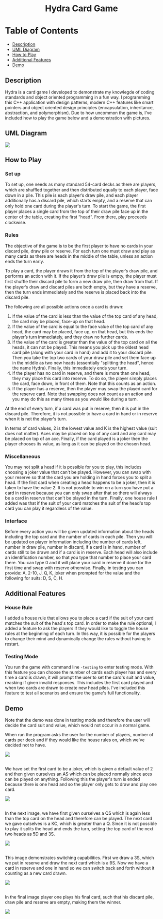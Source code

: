 <div align="center">

# Hydra Card Game

</div>

# Table of Contents

- [Description](#description)
- [UML Diagram](#uml-diagram)
- [How to Play](#how-to-play)
- [Additional Features](#additional-features)
- [Demo](#demo)

<a name="description"></a>
## Description
Hydra is a card game I developed to demonstrate my knowlegde of coding standards and object oriented programming in a fun way.
I programming this C++ application with design patterns, modern C++ features like smart pointers 
and object oriented design principles (encapsulation, inheritance, abstraction, and polymorphism). 
Due to how uncommon the game is, I've included how to play the game below and a demonstration with pictures.

<a name="uml-diagram"></a>
## UML Diagram
![](Images/Hydra_UML.png)

<a name="how-to-play"></a>
## How to Play

### Set up
To set up, one needs as many standard 54-card decks as there are players, which are shuﬄed together and then distributed equally to each player, face down in a pile. 
This pile is each player’s draw pile, and each player additionally has a discard pile, which starts empty, and a reserve that can only hold one card during the player's turn. 
To start the game, the ﬁrst player places a single card from the top of their draw pile face up in the center of the table, creating the ﬁrst “head”. 
From there, play proceeds clockwise. 

### Rules
The objective of the game is to be the first player to have no cards in your discard pile, draw pile or reserve. 
For each turn one must draw and play as many cards as there are heads in the middle of the table, unless an action ends the turn early. 

To play a card, the player draws it from the top of the player’s draw pile, and performs an action with it. 
If the player’s draw pile is empty, the player must ﬁrst shuﬄe their discard pile to form a new draw pile, then draw from that. 
If the player’s draw and discard piles are both empty, but they have a reserve, then the turn ends immediately and the reserve is placed back into the discard pile. 

The following are all possible actions once a card is drawn:
1. If the value of the card is less than the value of the top card of any head, the card may be placed, face-up on that head.
2. If the value of the card is equal to the face value of the top card of any head, the card may be placed, face up, on that head, but this ends the player’s turn immediately, and they draw no further cards.
3. If the value of the card is greater than the value of the top card on all the heads, it can not be played. This means you pick up the oldest head card pile (along with your card in hand) and add it to your discard pile. 
Then you take the top two cards of your draw pile and set them face up in the middle as two new heads (essentially "splitting the head", hence the name Hydra). Finally, this immediately ends your turn.
4. If the player has no card in reserve, and there is more than one head, they may place this card into reserve. To do so, the player simply places the card, face down, in front of them. Note that this counts as an action.
5. If the player has a reserve, then the player may swap the played card for the reserve card. Note that swapping does not count as an action and you may do this as many times as you would like during a turn.

At the end of every turn, if a card was put in reserve, then it is put in the discard pile.
Therefore, it is not possible to have a card in hand or in reserve when it is not the player's turn.

In terms of card values, 2 is the lowest value and K is the highest value (suit does not matter).
Aces may be placed on top of any card and any card may be placed on top of an ace.
Finally, if the card played is a joker then the player chooses its value, as long as it can be played on the chosen head. 

### Miscellaneous

You may not split a head if it is possible for you to play, this includes choosing a joker value that can't be played. 
However, you can swap with your reserve so that the card you are holding in hand forces you to split a head.
If the first card when creating a head happens to be a joker, then it is taken to have the value 2.
It is not possible to win on a turn you have put a card in reserve because you can only swap after that so there will always be a card in reserve that can't be played in the turn.
Finally, one house rule I added was that if the suit of your card matches the suit of the head's top card you can play it regardless of the value. 

### Interface

Before every action you will be given updated information about the heads including the top card and the number of cards in each pile. 
Then you will be updated on player information including the number of cards left, number in draw pile, number in discard, if a card is in hand, number of cards still to be drawn and if a card is in reserve. 
Each head will also include an identification number, so that you type that number to place your card there. You can type 0 and it will place your card in reserve if done for the first time and swap with reserve otherwise. 
Finally, in testing you can provide: A, 2-10, J, Q, K, joker when prompted for the value and the following for suits: D, S, C, H.

<a name="additional-features"></a>
## Additional Features

### House Rule

I added a house rule that allows you to place a card if the suit of your card matches the suit of the head's top card.
In order to make the rule optional, I added a feature to ask the players if they would like to toggle the house rules at the beginning of each turn.
In this way, it is possible for the players to change their mind and dynamically change the rules without having to restart. 

### Testing Mode

You run the game with command line `-testing` to enter testing mode. With this feature you can choose the number of cards each player has and 
every time a card is drawn, it will prompt the user to set the card's suit and value, reasking if given invalid responses. 
This includes the first card played and when two cards are drawn to create new head piles. 
I've included this feature to test all scenarios and ensure the game's full functionality. 

<a name="demo"></a>
## Demo 

Note that the demo was done in testing mode and therefore the user will decide the card suit and value, which would not occur in a normal game. <br/>

When run the program asks the user for the number of players, number of cards per deck and if they would like the house rules on, which we've decided not to have.

![](Images/Hydra_Demo1.png) <br/><br/>


We have set the first card to be a joker, which is given a default value of 2 and then given ourselves an AS which can be placed normally since aces can be played on anything.
Following this the player's turn is ended because there is one head and so the player only gets to draw and play one card.

![](Images/Hydra_Demo2.png) <br/><br/>

In the next image, we have first given ourselves a QS which is again less than the top card on the head and therefore can be played. 
The next card we gave outselves is a KC, which is greater than a Q. Since it is not possible to play it splits the head and ends the turn, setting the top card of the next two heads as 5D and 3S. 

![](Images/Hydra_Demo3.png) <br/><br/>

This image demonstrates switching capabilities. First we draw a 3S, which we put in reserve and draw the next card which is a 9S. Now we have a card in reserve and one in hand so we can switch back and forth without it counting as a new card drawn. 

![](Images/Hydra_Demo4.png) <br/><br/>

In the final image player one plays his final card, such that his discard pile, draw pile and reserve are empty, making them the winner. 

![](Images/Hydra_Demo5.png)


